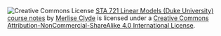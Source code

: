 ![Creative Commons License](https://i.creativecommons.org/l/by-nc-sa/4.0/88x31.png)
[STA 721 Linear Models (Duke University) course
notes](https://github.com/merliseclyde/sta721) by [Merlise Clyde](https://stat.duke.edu/~clyde) is licensed under a [Creative Commons Attribution-NonCommercial-ShareAlike 4.0 International License](http://creativecommons.org/licenses/by-nc-sa/4.0/).
